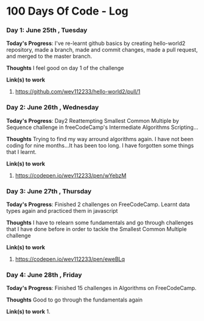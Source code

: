 # 100 Days Of Code - Log

### Day 1: June 25th , Tuesday

**Today's Progress**: I've re-learnt github basics by creating hello-world2 repository, made a branch, made and commit changes, made a pull request, and merged to the master branch.

**Thoughts** I feel good on day 1 of the challenge

**Link(s) to work**
1. https://github.com/wev112233/hello-world2/pull/1

### Day 2: June 26th , Wednesday

**Today's Progress**: Day2 Reattempting Smallest Common Multiple by Sequence challenge in freeCodeCamp's Intermediate Algorithms Scripting...

**Thoughts** Trying to find my way arround algorithms again. I have not been coding for nine months...It has been too long. I have forgotten some things that I learnt. 

**Link(s) to work**
1. https://codepen.io/wev112233/pen/wYebzM

### Day 3: June 27th , Thursday

**Today's Progress**: Finished 2 challenges on FreeCodeCamp. Learnt data types again and practiced them in javascript

**Thoughts** I have to relearn some fundamentals and go through challenges that I have done before in order to tackle the Smallest Common Multiple challenge

**Link(s) to work**
1. https://codepen.io/wev112233/pen/eweBLq

### Day 4: June 28th , Friday

**Today's Progress**: Finished 15 challenges in Algorithms on FreeCodeCamp. 

**Thoughts** Good to go through the fundamentals again

**Link(s) to work**
1. 
